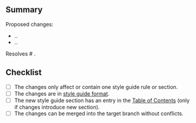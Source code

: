 ## Summary

Proposed changes:

* ..
* ..

Resolves # .

## Checklist

* [ ] The changes only affect or contain one style guide rule or section.
* [ ] The changes are in [style guide format](/CONTRIBUTING.md#format).
* [ ] The new style guide section has an entry in the [Table of Contents](/README.md#table-of-contents) (only if changes introduce new section).
* [ ] The changes can be merged into the target branch without conflicts. 
